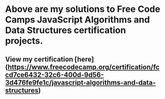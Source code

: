 # Above are my solutions to Free Code Camps JavaScript Algorithms and Data Structures certification projects.

## View my certification [here] (https://www.freecodecamp.org/certification/fccd7ce6432-32c6-400d-9d56-3d476fe9fe1c/javascript-algorithms-and-data-structures)
